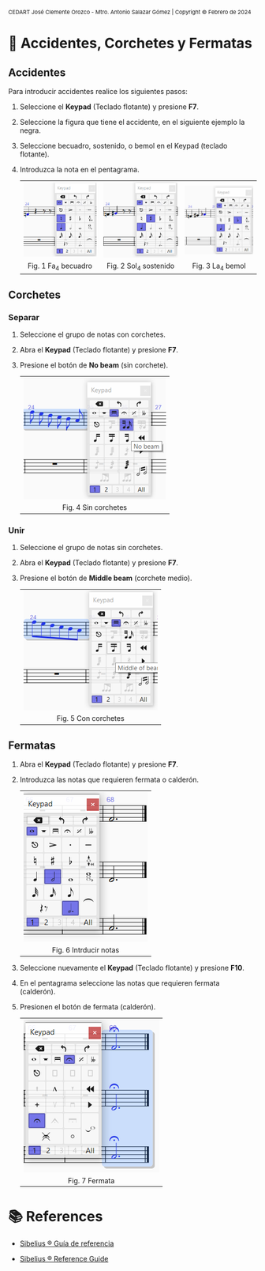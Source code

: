 <!-- Header -->
<span style="font-size:11px;">CEDART José Clemente Orozco - Mtro. Antonio Salazar Gómez | Copyright :copyright: Febrero de 2024</span>

# :musical_note: Accidentes, Corchetes y Fermatas

## Accidentes

Para introducir accidentes realice los siguientes pasos:

1. Seleccione el **Keypad** (Teclado flotante) y presione **F7**.

2. Seleccione la figura que tiene el accidente, en el siguiente ejemplo la negra.

3. Seleccione becuadro, sostenido, o bemol en el Keypad (teclado flotante).

4. Introduzca la nota en el pentagrama. 

    ||||
    |:--:|:--:|:--:|
    |![i](img/accidentes_01.png)|![i](img/accidentes_02.png)|![i](img/accidentes_03.png)|
    |Fig. 1 Fa<sub>4</sub> becuadro|Fig. 2 Sol<sub>4</sub> sostenido|Fig. 3 La<sub>4</sub> bemol|

## Corchetes

### Separar

1. Seleccione el grupo de notas con corchetes.
2. Abra el **Keypad** (Teclado flotante) y presione **F7**.
3. Presione el botón de **No beam** (sin corchete).


    ||
    |:--:|
    |![i](img/corchetes_01.png)|
    |Fig. 4 Sin corchetes|


### Unir

1. Seleccione el grupo de notas sin corchetes.
2. Abra el **Keypad** (Teclado flotante) y presione **F7**.
3. Presione el botón de **Middle beam** (corchete medio).

    ||
    |:--:|
    |![i](img/corchetes_02.png)|
    |Fig. 5 Con corchetes|


## Fermatas

1. Abra el **Keypad** (Teclado flotante) y presione **F7**.
2. Introduzca las notas que requieren fermata o calderón.

    ||
    |:--:|
    |![i](img/fermata_01.png)|
    |Fig. 6 Intrducir notas|


3. Seleccione nuevamente el **Keypad** (Teclado flotante) y presione **F10**.
4. En el pentagrama seleccione las notas que requieren fermata (calderón).
5. Presionen el botón de fermata (calderón).

    ||
    |:--:|
    |![i](img/fermata_02.png)|
    |Fig. 7 Fermata|

# :books: References

- [Sibelius ® Guía de referencia](https://resources.avid.com/SupportFiles/Sibelius/8.4/L10N/ES/reference.pdf)

- [Sibelius ® Reference Guide](https://resources.avid.com/SupportFiles/Sibelius/8.2/reference.pdf)